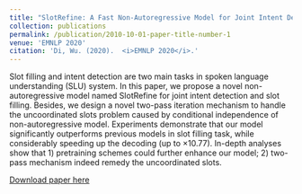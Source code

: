 ```yaml
---
title: "SlotRefine: A Fast Non-Autoregressive Model for Joint Intent Detection and Slot Filling"
collection: publications
permalink: /publication/2010-10-01-paper-title-number-1
venue: 'EMNLP 2020'
citation: 'Di, Wu. (2020).  <i>EMNLP 2020</i>.'
---
```


Slot filling and intent detection are two main tasks in spoken language understanding (SLU) system. In this paper, 
we propose a novel non-autoregressive model named SlotRefine for joint intent detection and slot filling. Besides, 
we design a novel two-pass iteration mechanism to handle the uncoordinated slots problem caused by conditional 
independence of non-autoregressive model. Experiments demonstrate that our model significantly outperforms previous 
models in slot filling task, while considerably speeding up the decoding (up to $\times$10.77). In-depth analyses show 
that 1) pretraining schemes could further enhance our model; 2) two-pass mechanism indeed remedy the uncoordinated slots.

[Download paper here](https://arxiv.org/pdf/2010.02693.pdf)
